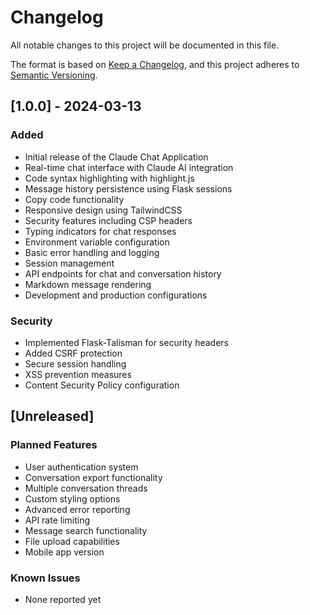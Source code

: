 # Changelog
All notable changes to this project will be documented in this file.

The format is based on [Keep a Changelog](https://keepachangelog.com/en/1.0.0/),
and this project adheres to [Semantic Versioning](https://semver.org/spec/v2.0.0.html).

## [1.0.0] - 2024-03-13
### Added
- Initial release of the Claude Chat Application
- Real-time chat interface with Claude AI integration
- Code syntax highlighting with highlight.js
- Message history persistence using Flask sessions
- Copy code functionality
- Responsive design using TailwindCSS
- Security features including CSP headers
- Typing indicators for chat responses
- Environment variable configuration
- Basic error handling and logging
- Session management
- API endpoints for chat and conversation history
- Markdown message rendering
- Development and production configurations

### Security
- Implemented Flask-Talisman for security headers
- Added CSRF protection
- Secure session handling
- XSS prevention measures
- Content Security Policy configuration

## [Unreleased]
### Planned Features
- User authentication system
- Conversation export functionality
- Multiple conversation threads
- Custom styling options
- Advanced error reporting
- API rate limiting
- Message search functionality
- File upload capabilities
- Mobile app version

### Known Issues
- None reported yet

[//]: # (You can add future versions below as they are released)

[//]: # (Example of future version entry:)
[//]: # (## [1.1.0] - YYYY-MM-DD)
[//]: # (### Added)
[//]: # (- New feature)
[//]: # (### Changed)
[//]: # (- Updated feature)
[//]: # (### Deprecated)
[//]: # (- Soon-to-be removed feature)
[//]: # (### Removed)
[//]: # (- Removed feature)
[//]: # (### Fixed)
[//]: # (- Bug fix)
[//]: # (### Security)
[//]: # (- Security fix)
